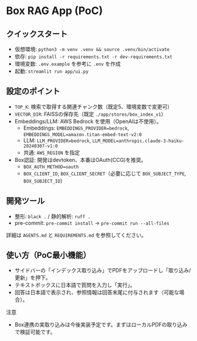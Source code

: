 # Box RAG App (PoC)

## クイックスタート
- 仮想環境: `python3 -m venv .venv && source .venv/bin/activate`
- 依存: `pip install -r requirements.txt -r dev-requirements.txt`
- 環境変数: `.env.example` を参考に `.env` を作成
- 起動: `streamlit run app/ui.py`

## 設定のポイント
- `TOP_K`: 検索で取得する関連チャンク数（既定5、環境変数で変更可）
- `VECTOR_DIR`: FAISSの保存先（既定 `./app/stores/box_index_v1`）
- Embeddings/LLM: AWS Bedrock を使用（OpenAIは不使用）。
  - Embeddings: `EMBEDDINGS_PROVIDER=bedrock`, `EMBEDDINGS_MODEL=amazon.titan-embed-text-v2:0`
  - LLM: `LLM_PROVIDER=bedrock`, `LLM_MODEL=anthropic.claude-3-haiku-20240307-v1:0`
  - 共通: `AWS_REGION` を指定
- Box認証: 開発はdevtoken、本番はOAuth(CCG)を推奨。
  - `BOX_AUTH_METHOD=oauth`
  - `BOX_CLIENT_ID`, `BOX_CLIENT_SECRET`（必要に応じて `BOX_SUBJECT_TYPE`, `BOX_SUBJECT_ID`）

## 開発ツール
- 整形: `black .` / 静的解析: `ruff .`
- pre-commit: `pre-commit install` → `pre-commit run --all-files`

詳細は `AGENTS.md` と `REQUIREMENTS.md` を参照してください。

## 使い方（PoC最小機能）
- サイドバーの「インデックス取り込み」でPDFをアップロードし「取り込み/更新」を押下。
- テキストボックスに日本語で質問を入力し「実行」。
- 回答は日本語で表示され、参照情報は回答末尾に付与されます（可能な場合）。

注意
- Box連携の実取り込みは今後実装予定です。まずはローカルPDFの取り込みで検証可能です。

